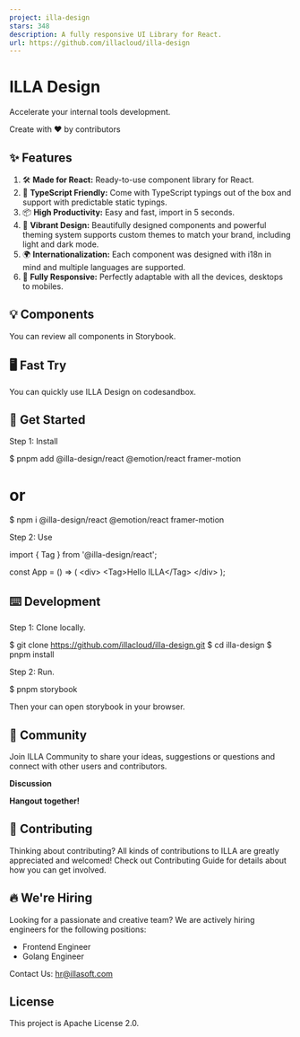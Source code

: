 ```yaml
---
project: illa-design
stars: 348
description: A fully responsive UI Library for React.
url: https://github.com/illacloud/illa-design
---
```


ILLA Design
===========

Accelerate your internal tools development.

Create with ❤︎ by contributors

✨ Features
----------

1.  🛠 **Made for React:** Ready-to-use component library for React.
2.  📝 **TypeScript Friendly:** Come with TypeScript typings out of the box and support with predictable static typings.
3.  📦 **High Productivity:** Easy and fast, import in 5 seconds.
4.  🎨 **Vibrant Design:** Beautifully designed components and powerful theming system supports custom themes to match your brand, including light and dark mode.
5.  🌍 **Internationalization:** Each component was designed with i18n in mind and multiple languages are supported.
6.  📱 **Fully Responsive:** Perfectly adaptable with all the devices, desktops to mobiles.

💡 Components
-------------

You can review all components in Storybook.

🖥 Fast Try
-----------

You can quickly use ILLA Design on codesandbox.

🚀 Get Started
--------------

Step 1: Install

$ pnpm add @illa-design/react @emotion/react framer-motion

# or

$ npm i @illa-design/react @emotion/react framer-motion

Step 2: Use

import { Tag } from '@illa-design/react';

const App \= () \=> (
  <div\>
    <Tag\>Hello ILLA</Tag\>
  </div\>
);

⌨️ Development
--------------

Step 1: Clone locally.

$ git clone https://github.com/illacloud/illa-design.git
$ cd illa-design
$ pnpm install

Step 2: Run.

$ pnpm storybook

Then your can open storybook in your browser.

💬 Community
------------

Join ILLA Community to share your ideas, suggestions or questions and connect with other users and contributors.

**Discussion**

**Hangout together!**

🌱 Contributing
---------------

Thinking about contributing? All kinds of contributions to ILLA are greatly appreciated and welcomed! Check out Contributing Guide for details about how you can get involved.

🔥 We're Hiring
---------------

Looking for a passionate and creative team? We are actively hiring engineers for the following positions:

-   Frontend Engineer
-   Golang Engineer

Contact Us: hr@illasoft.com

License
-------

This project is Apache License 2.0.
